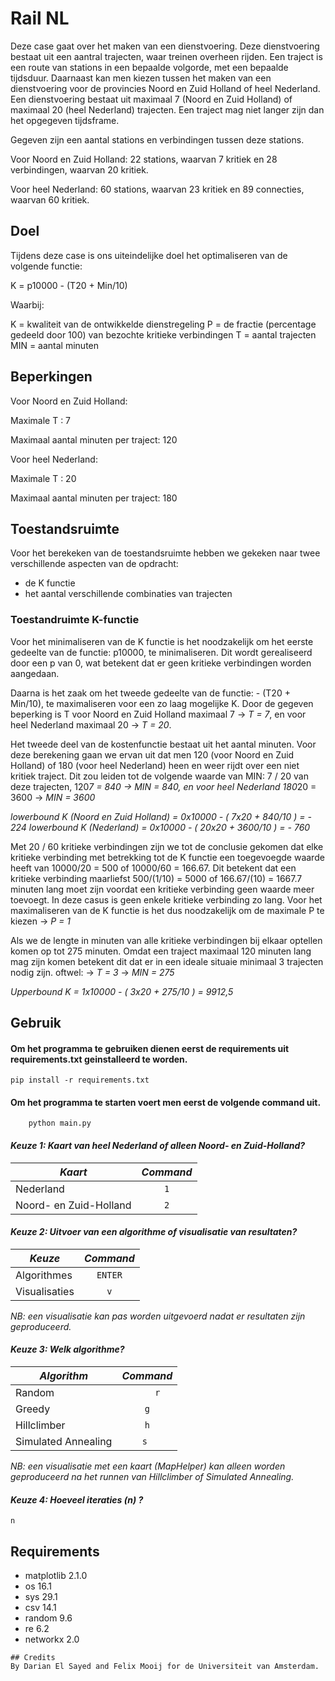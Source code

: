 # Rail NL

Deze case gaat over het maken van een dienstvoering. Deze dienstvoering bestaat uit een aantral trajecten, waar treinen overheen rijden. Een traject is een route van stations in een bepaalde volgorde, met een bepaalde tijdsduur. Daarnaast kan men kiezen tussen het maken van een dienstvoering voor de provincies Noord en Zuid Holland of heel Nederland.
Een dienstvoering bestaat uit maximaal 7 (Noord en Zuid Holland) of maximaal 20 (heel Nederland) trajecten.
Een traject mag niet langer zijn dan het opgegeven tijdsframe. 


Gegeven zijn een aantal stations en verbindingen tussen deze stations. 

Voor Noord en Zuid Holland:
    22 stations, waarvan 7 kritiek en 28 verbindingen, waarvan 20 kritiek. 
    
Voor heel Nederland:
    60 stations, waarvan 23 kritiek en 89 connecties, waarvan 60 kritiek.

## Doel

Tijdens deze case is ons uiteindelijke doel het optimaliseren van de volgende functie:

K = p10000 - (T20 + Min/10)

Waarbij:

K = kwaliteit van de ontwikkelde dienstregeling
P = de fractie (percentage gedeeld door 100) van bezochte kritieke verbindingen
T = aantal trajecten
MIN = aantal minuten

## Beperkingen 

Voor Noord en Zuid Holland:

Maximale T : 7 

Maximaal aantal minuten per traject: 120
    
Voor heel Nederland:

Maximale T : 20

Maximaal aantal minuten per traject: 180

## Toestandsruimte

Voor het berekeken van de toestandsruimte hebben we gekeken naar twee verschillende aspecten van de opdracht:
- de K functie
- het aantal verschillende combinaties van trajecten

### Toestandruimte K-functie

Voor het minimaliseren van de K functie is het noodzakelijk om het eerste gedeelte van de functie: p10000, te minimaliseren. 
Dit wordt gerealiseerd door een p van 0, wat betekent dat er geen kritieke verbindingen worden aangedaan. 

Daarna is het zaak om het tweede gedeelte van de functie: - (T20 + Min/10), te maximaliseren voor een zo laag mogelijke K.
Door de gegeven beperking is T voor Noord en Zuid Holland maximaal 7 -> *T = 7*, en voor heel Nederland maximaal 20 -> *T = 20*.

Het tweede deel van de kostenfunctie bestaat uit het aantal minuten. Voor deze berekening gaan we ervan uit dat men 120 (voor Noord en Zuid Holland) of 180 (voor heel Nederland) heen en weer rijdt over een niet kritiek traject. Dit zou leiden tot de volgende waarde van MIN: 7 / 20 van deze trajecten, 120*7 = 840 -> *MIN = 840*, en voor heel Nederland 180*20 = 3600 -> *MIN = 3600*

*lowerbound K (Noord en Zuid Holland) = 0x10000 - ( 7x20 + 840/10 ) = - 224* 
*lowerbound K (Nederland) = 0x10000 - ( 20x20 + 3600/10 ) = - 760* 

Met 20 / 60 kritieke verbindingen zijn we tot de conclusie gekomen dat elke kritieke verbinding met betrekking tot de K functie een toegevoegde waarde heeft van 10000/20 = 500 of 10000/60 = 166.67. Dit betekent dat een kritieke verbinding maarliefst 500/(1/10) = 5000  of 166.67/(10) = 1667.7 minuten lang moet zijn voordat een kritieke verbinding geen waarde meer toevoegt. In deze casus is geen enkele kritieke verbinding zo lang.
Voor het maximaliseren van de K functie is het dus noodzakelijk om de maximale P te kiezen -> *P = 1*

Als we de lengte in minuten van alle kritieke verbindingen bij elkaar optellen komen op tot 275 minuten. Omdat een traject maximaal 120 minuten lang mag zijn komen betekent dit dat er in een ideale situaie minimaal 3 trajecten nodig zijn. oftwel:
-> *T = 3* 
-> *MIN = 275*

*Upperbound K = 1x10000 - ( 3x20 + 275/10 ) = 9912,5*

## Gebruik

#### Om het programma te gebruiken dienen eerst de requirements uit requirements.txt geinstalleerd te worden.
```
pip install -r requirements.txt 
```

#### Om het programma te starten voert men eerst de volgende command uit.
```
    python main.py
```

#### *Keuze 1: Kaart van heel Nederland of alleen Noord- en Zuid-Holland?*

| *Kaart*                	| *Command* 	|
|------------------------	|:---------:	|
| Nederland              	| ``` 1 ``` 	|
| Noord- en Zuid-Holland 	| ``` 2 ``` 	|

#### *Keuze 2: Uitvoer van een algorithme of visualisatie van resultaten?*

| *Keuze*       	|   *Command*   	|
|---------------	|:-------------:	|
| Algorithmes   	| ``` ENTER ``` 	|
| Visualisaties 	|   ``` v ```   	|

*NB: een visualisatie kan pas worden uitgevoerd nadat er resultaten zijn geproduceerd.*

#### *Keuze 3: Welk algorithme?*

| *Algorithm*         	| *Command*                                 	|
|---------------------	|:-------------------------------------------:	|
| Random              	|             ```     r ```            	|
| Greedy              	|               ``` g ```              	|
| Hillclimber         	|            ``` h ```            	|
| Simulated Annealing 	| ``` s  ``` |

*NB: een visualisatie met een kaart (MapHelper) kan alleen worden geproduceerd na het runnen van Hillclimber of Simulated Annealing.*

#### *Keuze 4: Hoeveel iteraties (n) ?*
```
n
```


## Requirements

- matplotlib 2.1.0
- os 16.1
- sys 29.1
- csv 14.1
- random 9.6
- re 6.2
- networkx 2.0



```
## Credits
By Darian El Sayed and Felix Mooij for de Universiteit van Amsterdam.
